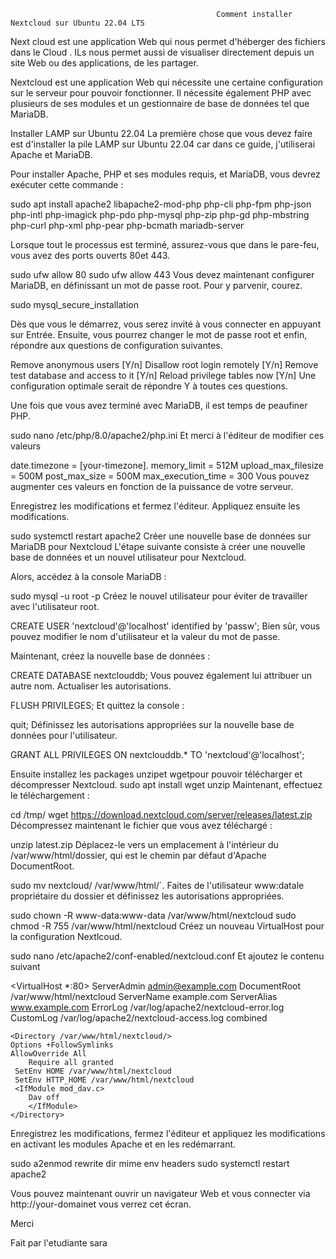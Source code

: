 
                                                  Comment installer Nextcloud sur Ubuntu 22.04 LTS
                                                



Next cloud est une application Web qui nous permet d'héberger des fichiers dans le Cloud . ILs  nous permet aussi de  visualiser directement depuis un site Web ou des applications, de les partager.

Nextcloud est une application Web qui nécessite une certaine configuration sur le serveur pour pouvoir fonctionner. Il nécessite également PHP avec plusieurs de ses modules et un gestionnaire de base de données tel que MariaDB.

Installer LAMP sur Ubuntu 22.04
La première chose que vous devez faire est d'installer la pile LAMP sur Ubuntu 22.04 car dans ce guide, j'utiliserai Apache et MariaDB.

Pour installer Apache, PHP et ses modules requis, et MariaDB, vous devrez exécuter cette commande :

sudo apt install apache2 libapache2-mod-php php-cli php-fpm php-json php-intl php-imagick php-pdo php-mysql php-zip php-gd php-mbstring php-curl php-xml php-pear php-bcmath mariadb-server

Lorsque tout le processus est terminé, assurez-vous que dans le pare-feu, vous avez des ports ouverts 80et 443.

sudo ufw allow 80
sudo ufw allow 443
Vous devez maintenant configurer MariaDB, en définissant un mot de passe root. Pour y parvenir, courez.

sudo mysql_secure_installation

Dès que vous le démarrez, vous serez invité à vous connecter en appuyant sur Entrée. Ensuite, vous pourrez changer le mot de passe root et enfin, répondre aux questions de configuration suivantes.

Remove anonymous users [Y/n]
Disallow root login remotely [Y/n] 
Remove test database and access to it [Y/n]
Reload privilege tables now [Y/n] 
Une configuration optimale serait de répondre Y à toutes ces questions.

Une fois que vous avez terminé avec MariaDB, il est temps de peaufiner PHP.

sudo nano /etc/php/8.0/apache2/php.ini
Et merci à l'éditeur de modifier ces valeurs

date.timezone = [your-timezone].
memory_limit = 512M
upload_max_filesize = 500M
post_max_size = 500M
max_execution_time = 300
Vous pouvez augmenter ces valeurs en fonction de la puissance de votre serveur.

Enregistrez les modifications et fermez l'éditeur. Appliquez ensuite les modifications.

sudo systemctl restart apache2
Créer une nouvelle base de données sur MariaDB pour Nextcloud
L'étape suivante consiste à créer une nouvelle base de données et un nouvel utilisateur pour Nextcloud.

Alors, accédez à la console MariaDB :

sudo mysql -u root -p
Créez le nouvel utilisateur pour éviter de travailler avec l'utilisateur root.

CREATE USER 'nextcloud'@'localhost' identified by 'passw';
Bien sûr, vous pouvez modifier le nom d'utilisateur et la valeur du mot de passe.

Maintenant, créez la nouvelle base de données :

CREATE DATABASE nextclouddb;
Vous pouvez également lui attribuer un autre nom.
Actualiser les autorisations.

FLUSH PRIVILEGES;
Et quittez la console :

quit;
Définissez les autorisations appropriées sur la nouvelle base de données pour l'utilisateur.

GRANT ALL PRIVILEGES ON nextclouddb.* TO 'nextcloud'@'localhost'; 

Ensuite installez les packages unzipet wgetpour pouvoir télécharger et décompresser Nextcloud.
sudo apt install wget unzip
Maintenant, effectuez le téléchargement :

cd /tmp/
wget https://download.nextcloud.com/server/releases/latest.zip
Décompressez maintenant le fichier que vous avez téléchargé :

unzip latest.zip
Déplacez-le vers un emplacement à l'intérieur du /var/www/html/dossier, qui est le chemin par défaut d'Apache DocumentRoot.

sudo mv nextcloud/ /var/www/html/`.
Faites de l'utilisateur www:datale propriétaire du dossier et définissez les autorisations appropriées.

sudo chown -R www-data:www-data /var/www/html/nextcloud
sudo chmod -R 755 /var/www/html/nextcloud
Créez un nouveau VirtualHost pour la configuration Nextlcoud.

sudo nano /etc/apache2/conf-enabled/nextcloud.conf
Et ajoutez le contenu suivant 

<VirtualHost *:80>
     ServerAdmin admin@example.com
     DocumentRoot /var/www/html/nextcloud
     ServerName example.com
     ServerAlias www.example.com
     ErrorLog /var/log/apache2/nextcloud-error.log
     CustomLog /var/log/apache2/nextcloud-access.log combined

    <Directory /var/www/html/nextcloud/>
    Options +FollowSymlinks
    AllowOverride All
        Require all granted
     SetEnv HOME /var/www/html/nextcloud
     SetEnv HTTP_HOME /var/www/html/nextcloud
     <IfModule mod_dav.c>
        Dav off
        </IfModule>
    </Directory>
</VirtualHost>

Enregistrez les modifications, fermez l'éditeur et appliquez les modifications en activant les modules Apache et en les redémarrant.

sudo a2enmod rewrite dir mime env headers
sudo systemctl restart apache2

Vous pouvez maintenant ouvrir un navigateur Web et vous connecter via http://your-domainet vous verrez cet écran.


Merci

Fait par l'etudiante sara




